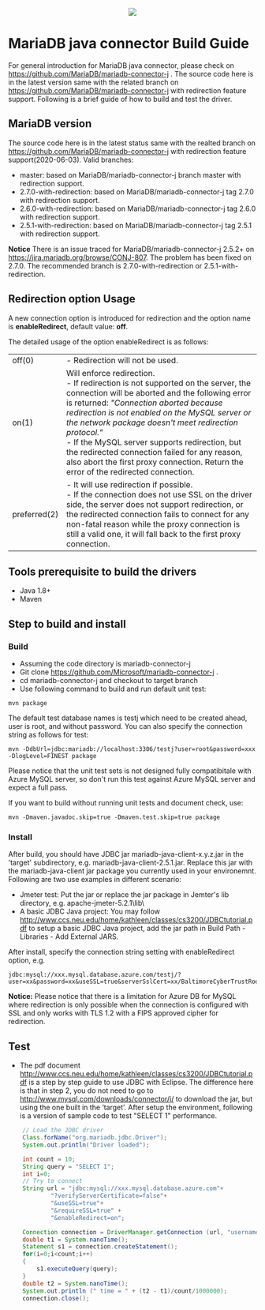 <p align="center">
  <a href="http://mariadb.org/">
    <img src="https://mariadb.com/themes/custom/mariadb/logo.svg">
  </a>
</p>

# MariaDB java connector Build Guide

For general introduction for MariaDB java connector, please check on  https://github.com/MariaDB/mariadb-connector-j .
The source code here is in the latest version same with the related branch on https://github.com/MariaDB/mariadb-connector-j with redirection feature support. 
Following is a brief guide of how to build and test the driver. 

## MariaDB version
The source code here is in the latest status same with the realted branch on https://github.com/MariaDB/mariadb-connector-j with redirection feature support(2020-06-03).
Valid branches:
* master: based on MariaDB/mariadb-connector-j branch master with redirection support.
* 2.7.0-with-redirection: based on MariaDB/mariadb-connector-j tag 2.7.0 with redirection support.
* 2.6.0-with-redirection: based on MariaDB/mariadb-connector-j tag 2.6.0 with redirection support.
* 2.5.1-with-redirection: based on MariaDB/mariadb-connector-j tag 2.5.1 with redirection support.

**Notice** There is an issue traced for MariaDB/mariadb-connector-j 2.5.2+ on https://jira.mariadb.org/browse/CONJ-807. The problem has been fixed on 2.7.0. The recommended branch is 2.7.0-with-redirection or 2.5.1-with-redirection.

## Redirection option Usage
A new connection option is introduced for redirection and the option name is **enableRedirect**, default value: **off**.

The detailed usage of the option enableRedirect is as follows:
<table>
<tr>
<td>off(0)</td>
<td> - Redirection will not be used.</td>
</tr>
<tr>
<td>on(1)</td>
<td>
      Will enforce redirection. <br/>
      - If redirection is not supported on the server, the connection will be aborted and the following error is returned: <i>"Connection aborted because redirection is not enabled on the MySQL server or the network package doesn't meet redirection protocol."</i></br>
      - If the MySQL server supports redirection, but the redirected connection failed for any reason, also abort the first proxy connection. Return the error of the redirected connection.
</td> 
</tr>
<tr>
<td>
preferred(2)
</td>
<td>  - It will use redirection if possible.</br>
      - If the connection does not use SSL on the driver side, the server does not support redirection, or the redirected connection fails to connect for any non-fatal reason while the proxy connection is still a valid one, it will fall back to the first proxy connection.
</td> 
</tr>
</table>


## Tools prerequisite to build the drivers
* Java 1.8+
* Maven

## Step to build and install
### Build
* Assuming the code directory is mariadb-connector-j
* Git clone https://github.com/Microsoft/mariadb-connector-j .
* cd mariadb-connector-j and checkout to target branch
* Use following command to build and run default unit test:
``` 
mvn package
```
The default test database names is testj which need to be created ahead, user is root, and without password. You can also specify the connection string as follows for test:
```
mvn -DdbUrl=jdbc:mariadb://localhost:3306/testj?user=root&password=xxx -DlogLevel=FINEST package
```
Please notice that the unit test sets is not designed fully compatibitale with Azure MySQL server, so don't run this test against Azure MySQL server and expect a full pass.

If you want to build without running unit tests and document check, use:
```
mvn -Dmaven.javadoc.skip=true -Dmaven.test.skip=true package
```

### Install
After build, you should have JDBC jar mariadb-java-client-x.y.z.jar in the 'target' subdirectory, e.g. mariadb-java-client-2.5.1.jar. Replace this jar with the mariadb-java-client jar package you currently used in your environemnt. Following are two use examples in different scenario:
* Jmeter test: Put the jar or replace the jar package in Jemter's lib directory, e.g. apache-jmeter-5.2.1\lib\
* A basic JDBC Java project: You may follow http://www.ccs.neu.edu/home/kathleen/classes/cs3200/JDBCtutorial.pdf to setup a basic JDBC Java project, add the jar path in Build Path - Libraries - Add External JARS.

After install, specify the connection string setting with enableRedirect option, e.g. 
```
jdbc:mysql://xxx.mysql.database.azure.com/testj/?user=xx&password=xx&useSSL=true&serverSslCert=xx/BaltimoreCyberTrustRoot.crt.pem&enableRedirect=on"
```
**Notice:** Please notice that there is a limitation for Azure DB for MySQL where redirection is only possible when the connection is configured with SSL and only works with TLS 1.2 with a FIPS approved cipher for redirection.


## Test
* The pdf document http://www.ccs.neu.edu/home/kathleen/classes/cs3200/JDBCtutorial.pdf is a step by step guide to use JDBC with Eclipse. 
The difference here is that in step 2, you do not need to go to http://www.mysql.com/downloads/connector/j/ to download the jar, but using the one built in the ‘target’. After setup the environment,  following is a version of sample code to test "SELECT 1" performance.

```java
    // Load the JDBC driver
    Class.forName("org.mariadb.jdbc.Driver");
    System.out.println("Driver loaded");

    int count = 10;
    String query = "SELECT 1";
    int i=0;
    // Try to connect
    String url = "jdbc:mysql://xxx.mysql.database.azure.com"+
            "?verifyServerCertificate=false"+
            "&useSSL=true"+
            "&requireSSL=true" +
			"&enableRedirect=on";

    Connection connection = DriverManager.getConnection (url, "username", "password");
    double t1 = System.nanoTime();
    Statement s1 = connection.createStatement();
    for(i=0;i<count;i++)
    {
        s1.executeQuery(query);
    }
    double t2 = System.nanoTime();
    System.out.println (" time = " + (t2 - t1)/count/1000000);
    connection.close();
```

